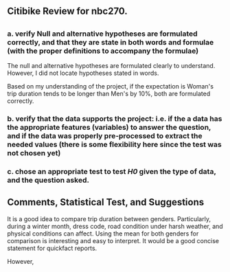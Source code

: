 ## Citibike Review for nbc270.


## 

### a. verify Null and alternative hypotheses are formulated correctly, and that they are state in both words and formulae (with the proper definitions to accompany the formulae)

The null and alternative hypotheses are formulated clearly to understand. However, I did not locate hypotheses stated in words. 

Based on my understanding of the project, if the expectation is Woman's trip duration tends to be longer than Men's by 10%, both are formulated correctly. 

### b. verify that the data supports the project: i.e. if the a data has the appropriate features (variables) to answer the question, and if the data was properly pre-processed to extract the needed values (there is some flexibility here since the test was not chosen yet)



### c. chose an appropriate test to test _H0_ given the type of data, and the question asked.

## Comments, Statistical Test, and Suggestions

It is a good idea to compare trip duration between genders. Particularly, during a winter month, dress code, road condition under harsh weather, and physical conditions can affect. Using the mean for both genders for comparison is interesting and easy to interpret. It would be a good concise statement for quickfact reports.

However, 

